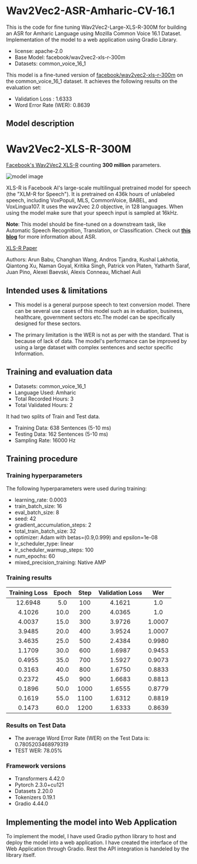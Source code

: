 # Wav2Vec2-ASR-Amharic-CV-16.1
This is the code for fine tuning Wav2Vec2-Large-XLS-R-300M for building an ASR for Amharic Language using Mozilla Common Voice 16.1 Dataset. Implementation of the model to a web application using Gradio Library.
- license: apache-2.0
- Base Model: facebook/wav2vec2-xls-r-300m
- Datasets: common_voice_16_1

This model is a fine-tuned version of [facebook/wav2vec2-xls-r-300m](https://huggingface.co/facebook/wav2vec2-xls-r-300m) on the common_voice_16_1 dataset.
It achieves the following results on the evaluation set:
- Validation Loss : 1.6333
- Word Error Rate (WER): 0.8639

## Model description

# Wav2Vec2-XLS-R-300M

[Facebook's Wav2Vec2 XLS-R](https://ai.facebook.com/blog/wav2vec-20-learning-the-structure-of-speech-from-raw-audio/) counting **300 million** parameters.

![model image](https://raw.githubusercontent.com/patrickvonplaten/scientific_images/master/xls_r.png)

XLS-R is Facebook AI's large-scale multilingual pretrained model for speech (the "XLM-R for Speech"). It is pretrained on 436k hours of unlabeled speech, including VoxPopuli, MLS, CommonVoice, BABEL, and VoxLingua107. It uses the wav2vec 2.0 objective, in 128 languages. When using the model make sure that your speech input is sampled at 16kHz. 

**Note**: This model should be fine-tuned on a downstream task, like Automatic Speech Recognition, Translation, or Classification. Check out [**this blog**](https://huggingface.co/blog/fine-tune-xlsr-wav2vec2) for more information about ASR.

[XLS-R Paper](https://arxiv.org/abs/2111.09296)

Authors: Arun Babu, Changhan Wang, Andros Tjandra, Kushal Lakhotia, Qiantong Xu, Naman Goyal, Kritika Singh, Patrick von Platen, Yatharth Saraf, Juan Pino, Alexei Baevski, Alexis Conneau, Michael Auli


## Intended uses & limitations

- This model is a general purpose speech to text conversion model. There can be several use cases of this model such as in eduation, business, healthcare, government sectors etc.The model can be specifically designed for these sectors.

- The primary limitation is the WER is not as per with the standard. That is because of lack of data. The model's performance can be improved by using a large dataset with complex sentences and sector specific Information.

## Training and evaluation data

- Datasets: common_voice_16_1
- Language Used: Amharic
- Total Recorded Hours: 3
- Total Validated Hours: 2

It had two splits of Train and Test data.
- Training Data: 638 Sentences (5-10 ms)
- Testing Data: 162 Sentences (5-10 ms)
- Sampling Rate: 16000 Hz

## Training procedure

### Training hyperparameters

The following hyperparameters were used during training:
- learning_rate: 0.0003
- train_batch_size: 16
- eval_batch_size: 8
- seed: 42
- gradient_accumulation_steps: 2
- total_train_batch_size: 32
- optimizer: Adam with betas=(0.9,0.999) and epsilon=1e-08
- lr_scheduler_type: linear
- lr_scheduler_warmup_steps: 100
- num_epochs: 60
- mixed_precision_training: Native AMP

### Training results

| Training Loss | Epoch | Step | Validation Loss | Wer    |
|:-------------:|:-----:|:----:|:---------------:|:------:|
| 12.6948       | 5.0   | 100  | 4.1621          | 1.0    |
| 4.1026        | 10.0  | 200  | 4.0365          | 1.0    |
| 4.0037        | 15.0  | 300  | 3.9726          | 1.0007 |
| 3.9485        | 20.0  | 400  | 3.9524          | 1.0007 |
| 3.4635        | 25.0  | 500  | 2.4384          | 0.9980 |
| 1.1709        | 30.0  | 600  | 1.6987          | 0.9453 |
| 0.4955        | 35.0  | 700  | 1.5927          | 0.9073 |
| 0.3163        | 40.0  | 800  | 1.6750          | 0.8833 |
| 0.2372        | 45.0  | 900  | 1.6683          | 0.8813 |
| 0.1896        | 50.0  | 1000 | 1.6555          | 0.8779 |
| 0.1619        | 55.0  | 1100 | 1.6312          | 0.8819 |
| 0.1473        | 60.0  | 1200 | 1.6333          | 0.8639 |

### Results on Test Data

- The average Word Error Rate (WER) on the Test Data is: 0.7805203468979319
- TEST WER: 78.05%

### Framework versions

- Transformers 4.42.0
- Pytorch 2.3.0+cu121
- Datasets 2.20.0
- Tokenizers 0.19.1
- Gradio 4.44.0

## Implementing the model into Web Application

To implement the model, I have used Gradio python library to host and deploy the model into a web application.
I have created the interface of the Web Application through Gradio. Rest the API integration is handeled by the library itself.

